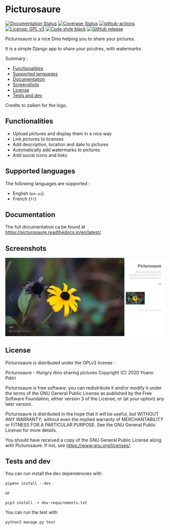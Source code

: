 # Picturosaure

[![Documentation Status](https://readthedocs.org/projects/picturosaure/badge/?version=latest)](https://picturosaure.readthedocs.io/en/latest/?badge=latest)
[![Coverage Status](https://coveralls.io/repos/github/nanoy42/picturosaure/badge.svg?branch=main)](https://coveralls.io/github/nanoy42/picturosaure?branch=main)
[![github-actions](https://github.com/nanoy42/picturosaure/workflows/Django%20CI/badge.svg)](https://github.com/nanoy42/picturosaure/workflows/Django%20CI)
[![License: GPL v3](https://img.shields.io/badge/License-GPLv3-blue.svg)](https://www.gnu.org/licenses/gpl-3.0)
[![Code style black](https://img.shields.io/badge/code%20style-black-000000.svg)]("https://github.com/psf/black)
[![GitHub release](https://img.shields.io/github/release/nanoy42/picturosaure.svg)](https://github.com/nanoy42/picturosaure/releases/)

Picturosaure is a nice Dino helping you to share your pictures.

It is a simple Django app to share your picutres, with watermarks.

Summary :

 * [Functionalities](#functionalities)
 * [Supported languages](#supported-languages)
 * [Documentation](#documentation)
 * [Screenshots](#screenshots)
 * [License](#license)
 * [Tests and dev](#tests-and-dev)

Credits to zaiken for the logo.

## Functionalities

 * Upload pictures and display them in a nice way
 * Link pictures to licenses
 * Add description, location and date to pictures
 * Automatically add watermarks to pictures
 * Add social icons and links

## Supported languages

The following languages are supported :

 * English (`en-us`)
 * French (`fr`)

## Documentation

The full documentation ca be found at https://picturosaure.readthedocs.io/en/latest/.

## Screenshots

![home](https://github.com/nanoy42/picturosaure/raw/main/res/screenshots/home.png "Home page")

## License

Picturosaure is distributed under the GPLv3 license :

Picturosaure - Hungry dino sharing pictures
Copyright (C) 2020 Yoann Piétri

Picturosaure is free software: you can redistribute it and/or modify
it under the terms of the GNU General Public License as published by
the Free Software Foundation, either version 3 of the License, or
(at your option) any later version.

Picturosaure is distributed in the hope that it will be useful,
but WITHOUT ANY WARRANTY; without even the implied warranty of
MERCHANTABILITY or FITNESS FOR A PARTICULAR PURPOSE.  See the
GNU General Public License for more details.

You should have received a copy of the GNU General Public License
along with Picturosaure. If not, see <https://www.gnu.org/licenses/>.


## Tests and dev

You can run install the dev dependencies with 

```
pipenv install --dev
```

or 

```
pip3 install -r dev-requirements.txt
```

You can run the test with 

```
python3 manage.py test
```